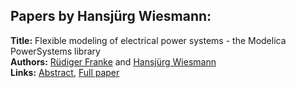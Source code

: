 <h2>Papers by Hansjürg Wiesmann:</h2>
<p>
<b>Title:</b> Flexible modeling of electrical power systems - the Modelica PowerSystems library<br />
<b>Authors:</b> <a href="../authors/author_94.html">Rüdiger Franke</a> and <a href="../authors/author_337.html">Hansjürg Wiesmann</a><br />
<b>Links:</b> <a href="../abstracts/abstract_55.pdf">Abstract</a>, <a href="../submissions/ECP14096515_FrankeWiesmann.pdf">Full paper</a>
</p>